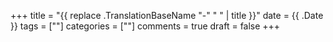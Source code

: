 +++
title = "{{ replace .TranslationBaseName "-" " " | title }}"
date = {{ .Date }}
tags = [""]
categories = [""]
comments = true
draft = false
+++
